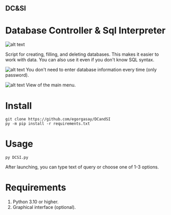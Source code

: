 ## DC&SI
# Database Controller &amp; Sql Interpreter
![alt text](https://i.imgur.com/qrlRBD1.png)

Script for creating, filling, and deleting databases.
This makes it easier to work with data.
You can also use it even if you don't know SQL syntax.

![alt text](https://i.imgur.com/m2bmSAH.jpeg)
You don't need to enter database information every time (only password).

![alt text](https://i.imgur.com/DWVIccX.jpeg)
View of the main menu.
# Install
```
git clone https://github.com/egorgasay/DCandSI
py -m pip install -r requirements.txt
```
# Usage
```
py DCSI.py 
```
After launching, you can type text of query or choose one of 1-3 options.

# Requirements
1. Python 3.10 or higher.
2. Graphical interface (optional).
